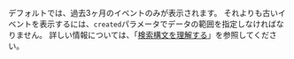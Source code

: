 デフォルトでは、過去3ヶ月のイベントのみが表示されます。 それよりも古いイベントを表示するには、`created`パラメータでデータの範囲を指定しなければなりません。 詳しい情報については、「[検索構文を理解する](/search-github/getting-started-with-searching-on-github/understanding-the-search-syntax#query-for-dates)」を参照してください。
